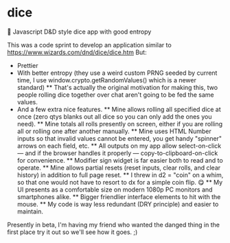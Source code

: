 # dice
🎲 Javascript D&amp;D style dice app with good entropy

This was a code sprint to develop an application similar to https://www.wizards.com/dnd/dice/dice.htm
But:
* Prettier
* With better entropy (they use a weird custom PRNG seeded by current time, I use window.crypto.getRandomValues() which is a newer standard)
** That's actually the original motivation for making this, two people rolling dice together over chat aren't going to be fed the same values.
* And a few extra nice features.
** Mine allows rolling all specified dice at once (zero qtys blanks out all dice so you can only add the ones you need).
** Mine totals all rolls presently on screen, either if you are rolling all or rolling one after another manually.
** Mine uses HTML Number inputs so that invalid values cannot be entered, you get handy "spinner" arrows on each field, etc.
** All outputs on my app allow select-on-click — and if the browser handles it properly — copy-to-clipboard-on-click for convenience.
** Modifier sign widget is far easier both to read and to operate.
** Mine allows partial resets (reset inputs, clear rolls, and clear history) in addition to full page reset.
** I threw in d2 = "coin" on a whim, so that one would not have to resort to dx for a simple coin flip. 😋
** My UI presents as a comfortable size on modern 1080p PC monitors and smartphones alike.
** Bigger friendlier interface elements to hit with the mouse.
** My code is way less redundant (DRY principle) and easier to maintain.

Presently in beta, I'm having my friend who wanted the danged thing in the first place try it out so we'll see how it goes. ;)
